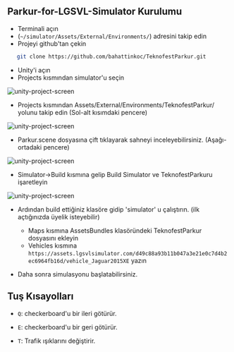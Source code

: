 ## Parkur-for-LGSVL-Simulator Kurulumu

* Terminali açın
* (`~/simulator/Assets/External/Environments/`) adresini takip edin
* Projeyi github'tan çekin
```sh
   git clone https://github.com/bahattinkoc/TeknofestParkur.git
   ```
* Unity'i açın
* Projects kısmından simulator'u seçin

![unity-project-screen](https://i.hizliresim.com/wwyIQ5.png)

* Projects kısmından Assets/External/Environments/TeknofestParkur/ yolunu takip edin (Sol-alt kısımdaki pencere)

![unity-project-screen](https://i.hizliresim.com/vdhCDw.png)

* Parkur.scene dosyasına çift tıklayarak sahneyi inceleyebilirsiniz. (Aşağı-ortadaki pencere)

![unity-project-screen](https://i.hizliresim.com/DvTtKa.png)

* Simulator->Build kısmına gelip Build Simulator ve TeknofestParkuru işaretleyin

![unity-project-screen](https://i.hizliresim.com/SSc7Vs.png)

* Ardından build ettiğiniz klasöre gidip 'simulator' u çalıştırın. (ilk açtığınızda üyelik isteyebilir)
   * Maps kısmına AssetsBundles klasöründeki TeknofestParkur dosyasını ekleyin
   * Vehicles kısmına ```https://assets.lgsvlsimulator.com/d49c88a93b11b047a3e21e0c7d4b2ec6964fb16d/vehicle_Jaguar2015XE``` yazın

* Daha sonra simulasyonu başlatabilirsiniz.

## Tuş Kısayolları

* ```Q```: checkerboard'u bir ileri götürür.

* ```E```: checkerboard'u bir geri götürür.

* ```T```: Trafik ışıklarını değiştirir.
